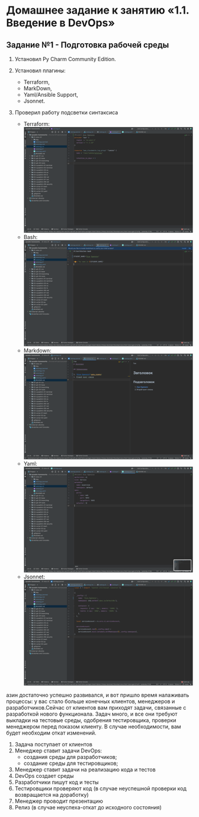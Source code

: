 # Домашнее задание к занятию «1.1. Введение в DevOps»

## Задание №1 - Подготовка рабочей среды


1. Установил Py Charm Community Edition. 
1. Установил плагины:
    - Terraform,
    - MarkDown,
    - Yaml/Ansible Support,
    - Jsonnet.

1. Проверил работу подсветки синтаксиса
    - Terraform: ![Терраформ](img/terraform.png)
    - Bash: ![bahs](img/bash.png)
    - Markdown: ![markdown](img/markdown.png)
    - Yaml: ![Yaml](img/yaml.png)
    - Jsonnet: ![Jsonnet](img/jsonnet.png)


азин достаточно успешно развивался, и вот пришло время налаживать процессы: у вас стало больше конечных клиентов, менеджеров и разработчиков.Сейчас от клиентов вам приходят задачи, связанные с разработкой нового функционала. Задач много, и все они требуют выкладки на тестовые среды, одобрения тестировщика, проверки менеджером перед показом клиенту. В случае необходимости, вам будет необходим откат изменений.
1. Задача поступает от клиентов
2. Менеджер ставит задачи DevOps:
   - создания среды для разработчиков;
   - создание среды для тестировщиков;
3. Менеджер ставит задачи на реализацию кода и тестов
4. DevOps создает среды
5. Разработчики пишут код и тесты
6. Тестировщики проверяют код (в случае неуспешной проверки код возвращается на доработку)
8. Менеджер проводит презентацию
9. Релиз (в случае неуспеха-откат до исходного состояния)
